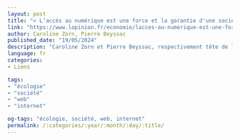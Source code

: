 ```yaml
---
layout: post
title: "« L’accès au numérique est une force et la garantie d'une société démocratique » – la tribune du Parti Pirate"
link: "https://www.lopinion.fr/economie/lacces-au-numerique-est-une-force-et-la-garantie-dune-societe-democratique-la-tribune-du-parti-pirate"
author: Caroline Zorn, Pierre Beyssac
published_date: "19/05/2024"
description: "Caroline Zorn et Pierre Beyssac, respectivement tête de liste et n° 2 de la liste du Parti Pirate pour les élections européennes, répondent à la proposition de l’ancienne ministre de l’Education nationale Najat Vallaud-Belkacem de «rationner Internet». Pour eux, elle développe une « vision simpliste, toxique et moraliste des questions numériques »"
language: fr
categories:
- Liens

tags:
- "écologie"
- "société"
- "web"
- "internet"

og-tags: "écologie, société, web, internet"
permalink: /:categories/:year/:month/:day/:title/
---
```

